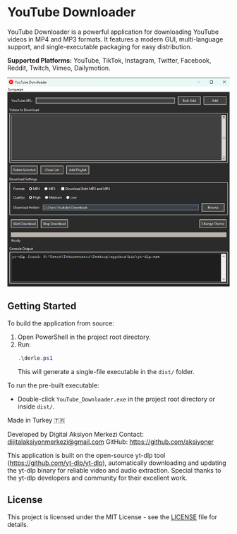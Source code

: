 # YouTube Downloader

YouTube Downloader is a powerful application for downloading YouTube videos in MP4 and MP3 formats. It features a modern GUI, multi-language support, and single-executable packaging for easy distribution.

**Supported Platforms:** YouTube, TikTok, Instagram, Twitter, Facebook, Reddit, Twitch, Vimeo, Dailymotion.

![Screenshot](ss.png) 

## Getting Started

To build the application from source:
1. Open PowerShell in the project root directory.
2. Run:
   ```powershell
   .\derle.ps1
   ```
   This will generate a single-file executable in the `dist/` folder.

To run the pre-built executable:
- Double-click `YouTube_Downloader.exe` in the project root directory or inside `dist/`.


Made in Turkey 🇹🇷

Developed by Digital Aksiyon Merkezi
Contact: dijitalaksiyonmerkezi@gmail.com
GitHub: https://github.com/aksiyoner


This application is built on the open-source yt-dlp tool (https://github.com/yt-dlp/yt-dlp), automatically downloading and updating the yt-dlp binary for reliable video and audio extraction.
Special thanks to the yt-dlp developers and community for their excellent work.


## License

This project is licensed under the MIT License - see the [LICENSE](LICENSE) file for details.
